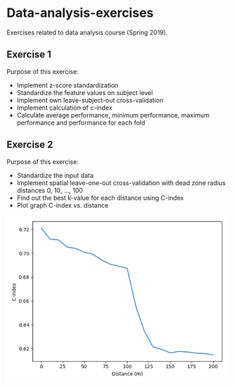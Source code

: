 # Data-analysis-exercises

Exercises related to data analysis course (Spring 2019).

## Exercise 1
Purpose of this exercise:
- Implement z-score standardization
- Standardize the feature values on subject level
- Implement own leave-subject-out cross-validation
- Implement calculation of c-index
- Calculate average performance, minimum performance, maximum performance and performance for each fold

## Exercise 2
Purpose of this exercise:
- Standardize the input data
- Implement spatial leave-one-out cross-validation with dead zone radius distances 0, 10, ..., 100
- Find out the best k-value for each distance using C-index
- Plot graph C-index vs. distance

![Graph](https://github.com/iisihe/Data-analysis-exercises/blob/master/graph.png)
